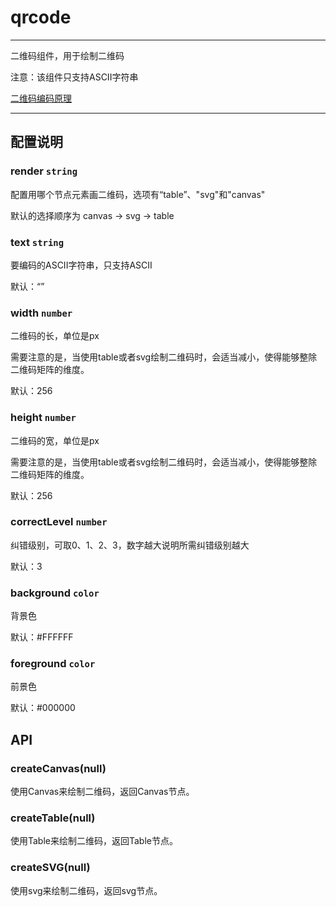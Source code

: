 # qrcode

---

二维码组件，用于绘制二维码

注意：该组件只支持ASCII字符串

[二维码编码原理](http://www.thonky.com/qr-code-tutorial/)

---

## 配置说明

### render `string`

配置用哪个节点元素画二维码，选项有“table”、"svg"和"canvas"

默认的选择顺序为 canvas -> svg -> table
 
### text `string`

要编码的ASCII字符串，只支持ASCII

默认：“”

### width `number`

二维码的长，单位是px

需要注意的是，当使用table或者svg绘制二维码时，会适当减小，使得能够整除二维码矩阵的维度。

默认：256

### height `number`

二维码的宽，单位是px

需要注意的是，当使用table或者svg绘制二维码时，会适当减小，使得能够整除二维码矩阵的维度。

默认：256

### correctLevel `number`

纠错级别，可取0、1、2、3，数字越大说明所需纠错级别越大

默认：3

### background `color`

背景色

默认：#FFFFFF

### foreground `color`

前景色

默认：#000000

## API

### createCanvas(null)

使用Canvas来绘制二维码，返回Canvas节点。

### createTable(null)

使用Table来绘制二维码，返回Table节点。

### createSVG(null)

使用svg来绘制二维码，返回svg节点。



